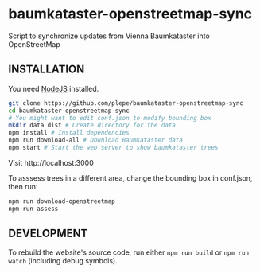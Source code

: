 # baumkataster-openstreetmap-sync
Script to synchronize updates from Vienna Baumkataster into OpenStreetMap

## INSTALLATION
You need [NodeJS](https://nodejs.org) installed.

```sh
git clone https://github.com/plepe/baumkataster-openstreetmap-sync
cd baumkataster-openstreetmap-sync
# You might want to edit conf.json to modify bounding box
mkdir data dist # Create directory for the data
npm install # Install dependencies
npm run download-all # Download Baumkataster data
npm start # Start the web server to show baumkataster trees
```

Visit http://localhost:3000

To asssess trees in a different area, change the bounding box in conf.json, then run:
```sh
npm run download-openstreetmap
npm run assess
```

## DEVELOPMENT
To rebuild the website's source code, run either `npm run build` or `npm run watch` (including debug symbols).
